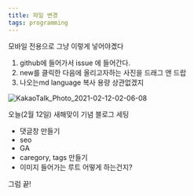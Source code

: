 ```yaml
---
title: 파일 변경
tags: programming
---
```


모바일 전용으로 그냥 이렇게 넣어야곘다
1. github에 들어가서 issue 에 들어간다.
2. new를 클릭한 다음에 올리고자하는 사진을 드래그 앤 드랍
3. 나오는md language 복사
용량 상관없겠지

![KakaoTalk_Photo_2021-02-12-02-06-08](https://user-images.githubusercontent.com/50545088/107726820-472cb400-6d2d-11eb-9a9c-485ea7bc9fd6.jpeg)

오늘(2월 12일) 새해맞이 기념 블로그 세팅
* 댓글창 만들기
* seo
* GA
* caregory, tags 만들기
* 이미지 들어가는 루트 어떻게 하는건지?

그럼 끝!


